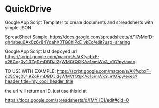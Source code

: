 # QuickDrive
Google App Script Templater to create documents and spreadsheets with simple JSON

SpreadSheet Sample: https://docs.google.com/spreadsheets/d/1l7sMxfD-qh4sbeu6Ax0z6v84YdahXDTG8hlPcE_vkEo/edit?usp=sharing

Google App Script last deployed url https://script.google.com/macros/s/AKfycbxF-s25Ceg0v1i9ZqRimDBDJi2gWMCfQSjKAc1cmlWx3_e1G7py/exec


TO USE WITH EXAMPLE: https://script.google.com/macros/s/AKfycbxF-s25Ceg0v1i9ZqRimDBDJi2gWMCfQSjKAc1cmlWx3_e1G7py/exec?header_title=my_cool_header_title

the url will return an ID, just use this id at

https://docs.google.com/spreadsheets/d/[MY_ID]/edit#gid=0
